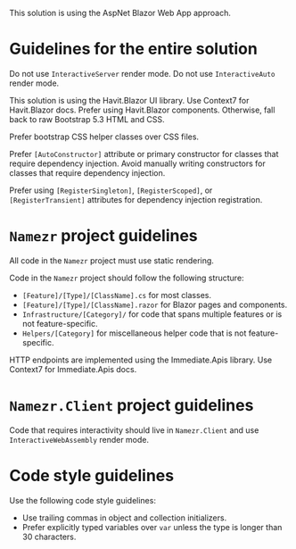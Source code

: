 This solution is using the AspNet Blazor Web App approach.

# Guidelines for the entire solution

Do not use `InteractiveServer` render mode. Do not use `InteractiveAuto` render mode.

This solution is using the Havit.Blazor UI library. Use Context7 for Havit.Blazor docs.
Prefer using Havit.Blazor components. Otherwise, fall back to raw Bootstrap 5.3 HTML and CSS.

Prefer bootstrap CSS helper classes over CSS files.

Prefer `[AutoConstructor]` attribute or primary constructor for classes that require dependency injection.
Avoid manually writing constructors for classes that require dependency injection.

Prefer using `[RegisterSingleton]`, `[RegisterScoped]`, or `[RegisterTransient]` attributes for dependency injection registration.

# `Namezr` project guidelines

All code in the `Namezr` project must use static rendering.

Code in the `Namezr` project should follow the following structure:

* `[Feature]/[Type]/[ClassName].cs` for most classes.
* `[Feature]/[Type]/[ClassName].razor` for Blazor pages and components.
* `Infrastructure/[Category]/` for code that spans multiple features or is not feature-specific.
* `Helpers/[Category]` for miscellaneous helper code that is not feature-specific.

HTTP endpoints are implemented using the Immediate.Apis library. Use Context7 for Immediate.Apis docs.

# `Namezr.Client` project guidelines

Code that requires interactivity should live in `Namezr.Client` and use `InteractiveWebAssembly` render mode.

# Code style guidelines

Use the following code style guidelines:

* Use trailing commas in object and collection initializers.
* Prefer explicitly typed variables over `var` unless the type is longer than 30 characters.